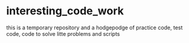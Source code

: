 interesting_code_work
=====================

this is a temporary repository and a hodgepodge of practice code, test code, code to solve litte problems and scripts

